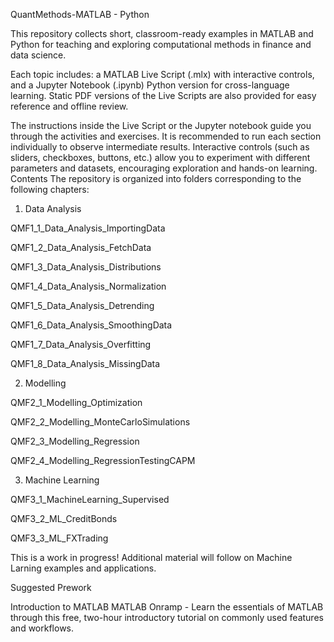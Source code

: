 QuantMethods-MATLAB - Python

This repository collects short, classroom-ready examples in MATLAB and Python for teaching and exploring computational methods in finance and data science.

Each topic includes:
a MATLAB Live Script (.mlx) with interactive controls, and
a Jupyter Notebook (.ipynb) Python version for cross-language learning.
Static PDF versions of the Live Scripts are also provided for easy reference and offline review.

The instructions inside the Live Script or the Jupyter notebook guide you through the activities and exercises. It is recommended to run each section individually to observe intermediate results. Interactive controls (such as sliders, checkboxes, buttons, etc.) allow you to experiment with different parameters and datasets, encouraging exploration and hands-on learning.
Contents
The repository is organized into folders corresponding to the following chapters:
1.	Data Analysis
   
QMF1_1_Data_Analysis_ImportingData

QMF1_2_Data_Analysis_FetchData

QMF1_3_Data_Analysis_Distributions

QMF1_4_Data_Analysis_Normalization

QMF1_5_Data_Analysis_Detrending

QMF1_6_Data_Analysis_SmoothingData

QMF1_7_Data_Analysis_Overfitting

QMF1_8_Data_Analysis_MissingData


2.	Modelling
   
QMF2_1_Modelling_Optimization

QMF2_2_Modelling_MonteCarloSimulations

QMF2_3_Modelling_Regression

QMF2_4_Modelling_RegressionTestingCAPM


3.	Machine Learning

QMF3_1_MachineLearning_Supervised

QMF3_2_ML_CreditBonds

QMF3_3_ML_FXTrading

This is a work in progress! Additional material will follow on Machine Larning examples and applications.

Suggested Prework

Introduction to MATLAB
MATLAB Onramp - Learn the essentials of MATLAB through this free, two-hour introductory tutorial on commonly used features and workflows.

